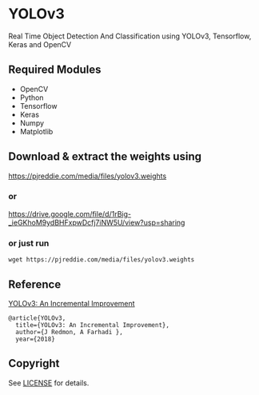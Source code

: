 # YOLOv3
Real Time Object Detection And Classification using YOLOv3, Tensorflow, Keras and OpenCV


## Required Modules
- OpenCV
- Python    
- Tensorflow  
- Keras
- Numpy
- Matplotlib

 ## Download & extract the weights using
https://pjreddie.com/media/files/yolov3.weights
### or
https://drive.google.com/file/d/1rBig-_ieGKhoM9ydBHFxpwDcfj7iNW5U/view?usp=sharing
### or just run
`wget https://pjreddie.com/media/files/yolov3.weights`

## Reference

[YOLOv3: An Incremental Improvement](https://pjreddie.com/media/files/papers/YOLOv3.pdf)
	
	@article{YOLOv3,  
	  title={YOLOv3: An Incremental Improvement},  
	  author={J Redmon, A Farhadi },
	  year={2018}



## Copyright
See [LICENSE](LICENSE) for details.
